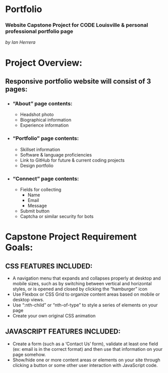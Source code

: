 # Portfolio
### Website Capstone Project for CODE Louisville & personal professional portfolio page
*by Ian Herrera*

# Project Overview:

## Responsive portfolio website will consist of 3 pages: 

- ### “About” page contents:
  - Headshot photo
  - Biographical information
  - Experience information

- ### “Portfolio” page contents:
  - Skillset information
  - Software & language proficiencies
  - Link to GitHub for future & current coding projects
  - Design portfolio

- ### “Connect” page contents:
  - Fields for collecting
    - Name
    - Email
    - Message
  - Submit button
  - Captcha or similar security for bots

# Capstone Project Requirement Goals:

## CSS FEATURES INCLUDED:
- A navigation menu that expands and collapses properly at desktop and mobile sizes, such as by switching between vertical and horizontal styles, or is opened and closed by clicking the “hamburger” icon
- Use Flexbox or CSS Grid to organize content areas based on mobile or desktop views. 
- Use “:nth-child” or “nth-of-type” to style a series of elements on your page
- Create your own original CSS animation

## JAVASCRIPT FEATURES INCLUDED:
- Create a form (such as a ‘Contact Us’ form), validate at least one field (ex: email is in the correct format) and then use that information on your page somehow.
- Show/hide one or more content areas or elements on your site through clicking a button or some other user interaction with JavaScript code.
